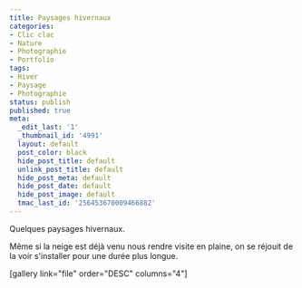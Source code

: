 ```yaml
---
title: Paysages hivernaux
categories:
- Clic clac
- Nature
- Photographie
- Portfolio
tags:
- Hiver
- Paysage
- Photographie
status: publish
published: true
meta:
  _edit_last: '1'
  _thumbnail_id: '4991'
  layout: default
  post_color: black
  hide_post_title: default
  unlink_post_title: default
  hide_post_meta: default
  hide_post_date: default
  hide_post_image: default
  tmac_last_id: '256453670009466882'
---
```

Quelques paysages hivernaux.

<!--more-->

Même si la neige est déjà venu nous rendre visite en plaine, on se réjouit de la voir s'installer pour une durée plus longue.

[gallery link="file" order="DESC" columns="4"]
